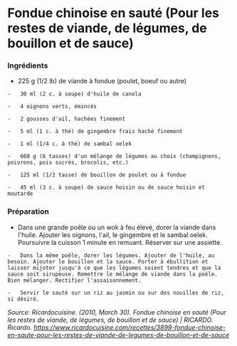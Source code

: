 # Fondue chinoise en sauté (Pour les restes de viande, de légumes, de bouillon et de sauce)
### Ingrédients

-    225 g (1/2 lb) de viande à fondue (poulet, boeuf ou autre)
        
    -   30 ml (2 c. à soupe) d'huile de canola
        
    -   4 oignons verts, émincés
        
    -   2 gousses d'ail, hachées finement
        
    -   5 ml (1 c. à thé) de gingembre frais haché finement
        
    -   1 ml (1/4 c. à thé) de sambal oelek
        
    -   660 g (6 tasses) d'un mélange de légumes au choix (champignons, poivrons, pois sucrés, brocolis, etc.)
        
    -   125 ml (1/2 tasse) de bouillon de poulet ou à fondue
        
    -   45 ml (3 c. à soupe) de sauce hoisin ou de sauce hoisin et moutarde
 ### Préparation

-    Dans une grande poêle ou un wok à feu élevé, dorer la viande dans l'huile. Ajouter les oignons, l'ail, le gingembre et le sambal oelek. Poursuivre la cuisson 1 minute en remuant. Réserver sur une assiette.
        
    -   Dans la même poêle, dorer les légumes. Ajouter de l'huile, au besoin. Ajouter le bouillon et la sauce. Porter à ébullition et laisser mijoter jusqu'à ce que les légumes soient tendres et que la sauce soit sirupeuse. Remettre le mélange de viande dans la poêle. Bien mélanger. Rectifier l'assaisonnement.
        
    -   Servir le sauté sur un riz au jasmin ou sur des nouilles de riz, si désiré.
 _Source: Ricardocuisine. (2010, March 30). _Fondue chinoise en sauté (Pour les restes de viande, de légumes, de bouillon et de sauce) | RICARDO_. Ricardo. https://www.ricardocuisine.com/recettes/3899-fondue-chinoise-en-saute-pour-les-restes-de-viande-de-legumes-de-bouillon-et-de-sauce_